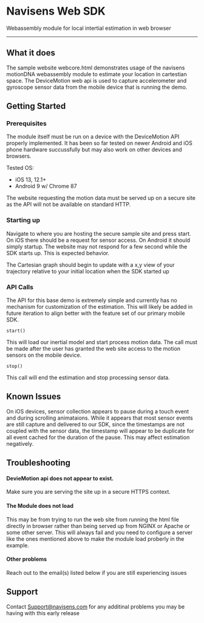 # Navisens Web SDK
Webassembly module for local intertial estimation in web browser

-----
## What it does
The sample website webcore.html demonstrates usage of the navisens motionDNA webassembly module to estimate your location in cartestian space. The DeviceMotion web api is used to capture accelerometer and gyroscope sensor data from the mobile device that is running the demo.

## Getting Started

### Prerequisites
The module itself must be run on a device with the DeviceMotion API properly implemented. It has been so far tested on newer Android and iOS phone hardware succussfully but may also work on other devices and browsers.

Tested OS:
- iOS 13, 12.1+
- Android 9 w/ Chrome 87

The website requesting the motion data must be served up on a secure site as the API will not be available on standard HTTP.

### Starting up
Navigate to where you are hosting the secure sample site and press start. On iOS there should be a request for sensor access. On Android it should simply startup. The website may not respond for a few second while the SDK starts up. This is expected behavior.

The Cartesian graph should begin to update with a x,y view of your trajectory relative to your initial location when the SDK started up

### API Calls

The API for this base demo is extremely simple and currently has no mechanism for customization of the estimation. This will likely be added in future iteration to align better with the feature set of our primary mobile SDK.

`start()`

This will load our inertial model and start process motion data. The call must be made after the user has granted the web site access to the motion sensors on the mobile device.

`stop()`

This call will end the estimation and stop processing sensor data.

## Known Issues
On iOS devices, sensor collection appears to pause during a touch event and during scrolling animataions. While it appears that most sensor events are still capture and delivered to our SDK, since the timestamps are not coupled with the sensor data, the timestamp will appear to be duplicate for all event cached for the duration of the pause. This may affect estimation negatively.

## Troubleshooting

#### DevieMotion api does not appear to exist.
Make sure you are serving the site up in a secure HTTPS context.

#### The Module does not load
This may be from trying to run the web site from running the html file directly in browser rather than being served up from NGINX or Apache or some other server. This will always fail and you need to configure a server like the ones mentioned above to make the module load proberly in the example.

#### Other problems
Reach out to the email(s) listed below if you are still experiencing issues

## Support
Contact Support@navisens.com for any additinal problems you may be having with this early release